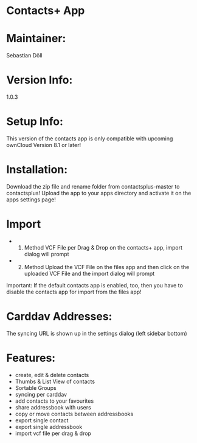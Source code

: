 Contacts+ App
=============

Maintainer:
===========
Sebastian Döll

Version Info:
============
1.0.3

Setup Info:
===========
This version of the contacts app is only compatible with upcoming ownCloud Version 8.1 or later!


Installation:
=============
Download the zip file and rename folder from contactsplus-master to contactsplus! Upload the app to your apps directory and activate it on the apps settings page!

Import
======
- 1. Method
VCF File per Drag & Drop on the contacts+ app,  import dialog will prompt
- 2. Method
Upload the VCF File on the files app and then click on the uploaded VCF File and the import dialog will prompt

Important:
If the default contacts app is enabled, too, then you have to disable the contacts app for import from the files app!

Carddav Addresses:
==================
The syncing URL is shown up in the settings dialog (left sidebar bottom)

Features:
==========
- create, edit & delete contacts
- Thumbs & List View of contacts
- Sortable Groups
- syncing per carddav
- add contacts to your favourites
- share addressbook with users
- copy or move contacts between addressbooks
- export single contact
- export single addressbook
- import vcf file per drag & drop



